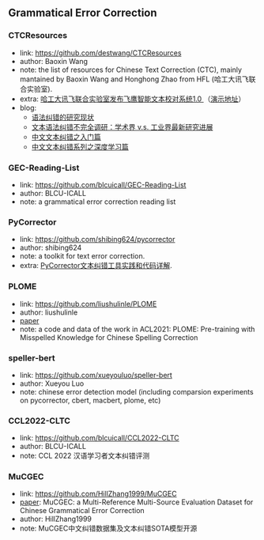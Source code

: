 ## **Grammatical Error Correction**

### CTCResources
  * link: https://github.com/destwang/CTCResources
  * author: Baoxin Wang
  * note: the list of resources for Chinese Text Correction (CTC), mainly mantained by Baoxin Wang and Honghong Zhao from HFL (哈工大讯飞联合实验室).
  * extra: [哈工大讯飞联合实验室发布飞鹰智能文本校对系统1.0 ](https://www.sohu.com/a/357850506_657157)（[演示地址](http://check.hfl-rc.com/)）
  * blog:
    - [语法纠错的研究现状](https://mp.weixin.qq.com/s/0_qp1WsrEsjnj8ST4zQyTQ)
    - [文本语法纠错不完全调研：学术界 v.s. 工业界最新研究进展](https://mp.weixin.qq.com/s/Dj8KIe6LbVGonV-Kk9mO2Q)
    - [中文文本纠错之入门篇](https://mp.weixin.qq.com/s/jUIm395ZPQM6JN-fpgfUBA)
    - [中文文本纠错系列之深度学习篇](https://mp.weixin.qq.com/s/zP5gXFruP4Ke5Q31S8-EWA)

### GEC-Reading-List
  * link: https://github.com/blcuicall/GEC-Reading-List
  * author: BLCU-ICALL
  * note: a grammatical error correction reading list

### PyCorrector
  * link: https://github.com/shibing624/pycorrector
  * author: shibing624
  * note: a toolkit for text error correction.
  * extra: [PyCorrector文本纠错工具实践和代码详解](https://zhuanlan.zhihu.com/p/138981644).

### PLOME
  * link: https://github.com/liushulinle/PLOME
  * author: liushulinle
  * [paper](https://aclanthology.org/2021.acl-long.233.pdf)
  * note: a code and data of the work in ACL2021: PLOME: Pre-training with Misspelled Knowledge for Chinese Spelling Correction

### speller-bert
  * link: https://github.com/xueyouluo/speller-bert
  * author: Xueyou Luo
  * note: chinese error detection model (including comparsion experiments on pycorrector, cbert, macbert, plome, etc)

### CCL2022-CLTC
  * link: https://github.com/blcuicall/CCL2022-CLTC
  * author: BLCU-ICALL
  * note: CCL 2022 汉语学习者文本纠错评测

### MuCGEC
  * link: https://github.com/HillZhang1999/MuCGEC
  * [paper](https://aclanthology.org/2022.naacl-main.227/): MuCGEC: a Multi-Reference Multi-Source Evaluation Dataset for Chinese Grammatical Error Correction
  * author: HillZhang1999
  * note: MuCGEC中文纠错数据集及文本纠错SOTA模型开源

